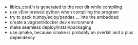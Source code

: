 - libics_conf.h is generated to the root dir while compiling
- use vEnv brewed python when compiling the program
- try to pack numpy/scipy/pandas ... into the embedded
- create a vagrant/docker dev environment
- make seamless deploy/install/packaging
- use qmake, because cmake is probably an overkill and a plus dependency